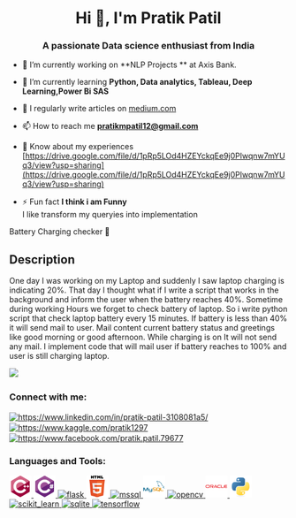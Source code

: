 <h1 align="center">Hi 👋, I'm Pratik Patil</h1>
<h3 align="center">A passionate Data science enthusiast from India</h3>

- 🔭 I’m currently working on **NLP Projects ** at Axis Bank.

- 🌱 I’m currently learning **Python, Data analytics, Tableau, Deep Learning,Power Bi SAS**

- 📝 I regularly write articles on [medium.com](medium.com)

- 📫 How to reach me **pratikmpatil12@gmail.com**

- 📄 Know about my experiences [https://drive.google.com/file/d/1pRp5LOd4HZEYckqEe9j0Plwqnw7mYUq3/view?usp=sharing](https://drive.google.com/file/d/1pRp5LOd4HZEYckqEe9j0Plwqnw7mYUq3/view?usp=sharing)

- ⚡ Fun fact **I think i am Funny**<br>
I like transform my queryies into implementation

Battery Charging checker 🔋
## Description
One day I was working on my Laptop and suddenly I saw laptop charging is indicating 20%. That day I thought what if I write a script that works in the background and inform the user when the battery reaches 40%. Sometime during working Hours we forget to check battery of laptop.
So i write python script that check laptop battery every 15 minutes. If battery is less than 40% it will send mail to user.
Mail content current battery status and greetings like good morning or good afternoon. While charging is on It will not send any mail.
I implement code that will mail user if battery reaches to 100% and user is still charging laptop.


<img src='https://github.com/pratikp12/battery-Charging-Checker/blob/main/Hnet-image500.gif'>
<h3 align="left">Connect with me:</h3>
<p align="left">
<a href="https://www.linkedin.com/in/pratikmpatil/" target="blank"><img align="center" src="https://cdn.jsdelivr.net/npm/simple-icons@3.0.1/icons/linkedin.svg" alt="https://www.linkedin.com/in/pratik-patil-3108081a5/" height="30" width="40" /></a>
<a href="https://kaggle.com/https://www.kaggle.com/pratik1297" target="blank"><img align="center" src="https://cdn.jsdelivr.net/npm/simple-icons@3.0.1/icons/kaggle.svg" alt="https://www.kaggle.com/pratik1297" height="30" width="40" /></a>
<a href="https://fb.com/https://www.facebook.com/pratik.patil.79677" target="blank"><img align="center" src="https://cdn.jsdelivr.net/npm/simple-icons@3.0.1/icons/facebook.svg" alt="https://www.facebook.com/pratik.patil.79677" height="30" width="40" /></a>
</p>

<h3 align="left">Languages and Tools:</h3>
<p align="left"> <a href="https://www.w3schools.com/cpp/" target="_blank"> <img src="https://raw.githubusercontent.com/devicons/devicon/master/icons/cplusplus/cplusplus-original.svg" alt="cplusplus" width="40" height="40"/> </a> <a href="https://www.w3schools.com/cs/" target="_blank"> <img src="https://raw.githubusercontent.com/devicons/devicon/master/icons/csharp/csharp-original.svg" alt="csharp" width="40" height="40"/> </a> <a href="https://flask.palletsprojects.com/" target="_blank"> <img src="https://www.vectorlogo.zone/logos/pocoo_flask/pocoo_flask-icon.svg" alt="flask" width="40" height="40"/> </a> <a href="https://www.w3.org/html/" target="_blank"> <img src="https://raw.githubusercontent.com/devicons/devicon/master/icons/html5/html5-original-wordmark.svg" alt="html5" width="40" height="40"/> </a> <a href="https://www.microsoft.com/en-us/sql-server" target="_blank"> <img src="https://cdn.worldvectorlogo.com/logos/microsoft-sql-server.svg" alt="mssql" width="40" height="40"/> </a> <a href="https://www.mysql.com/" target="_blank"> <img src="https://raw.githubusercontent.com/devicons/devicon/master/icons/mysql/mysql-original-wordmark.svg" alt="mysql" width="40" height="40"/> </a> <a href="https://opencv.org/" target="_blank"> <img src="https://www.vectorlogo.zone/logos/opencv/opencv-icon.svg" alt="opencv" width="40" height="40"/> </a> <a href="https://www.oracle.com/" target="_blank"> <img src="https://raw.githubusercontent.com/devicons/devicon/master/icons/oracle/oracle-original.svg" alt="oracle" width="40" height="40"/> </a> <a href="https://www.python.org" target="_blank"> <img src="https://raw.githubusercontent.com/devicons/devicon/master/icons/python/python-original.svg" alt="python" width="40" height="40"/> </a> <a href="https://scikit-learn.org/" target="_blank"> <img src="https://upload.wikimedia.org/wikipedia/commons/0/05/Scikit_learn_logo_small.svg" alt="scikit_learn" width="40" height="40"/> </a> <a href="https://www.sqlite.org/" target="_blank"> <img src="https://www.vectorlogo.zone/logos/sqlite/sqlite-icon.svg" alt="sqlite" width="40" height="40"/> </a> <a href="https://www.tensorflow.org" target="_blank"> <img src="https://www.vectorlogo.zone/logos/tensorflow/tensorflow-icon.svg" alt="tensorflow" width="40" height="40"/> </a> </p>
